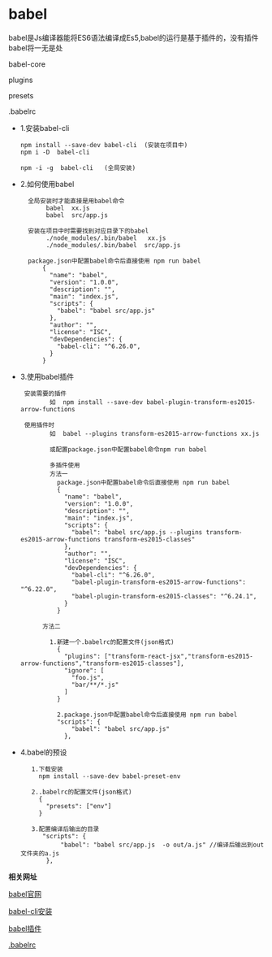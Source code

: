 babel
=====

babel是Js编译器能将ES6语法编译成Es5,babel的运行是基于插件的，没有插件babel将一无是处

babel-core

plugins

presets

.babelrc

* 1.安装babel-cli
      
      npm install --save-dev babel-cli  (安装在项目中)
      npm i -D  babel-cli
      
      npm -i -g  babel-cli   (全局安装)
      
* 2.如何使用babel

        全局安装时才能直接是用babel命令
             babel  xx.js           
             babel  src/app.js
             
        安装在项目中时需要找到对应目录下的babel
             ./node_modules/.bin/babel   xx.js
             ./node_modules/.bin/babel  src/app.js
             
        package.json中配置babel命令后直接使用 npm run babel
            {
              "name": "babel",
              "version": "1.0.0",
              "description": "",
              "main": "index.js",
              "scripts": {
                "babel": "babel src/app.js"
              },
              "author": "",
              "license": "ISC",
              "devDependencies": {
                "babel-cli": "^6.26.0",
              }
            }
* 3.使用babel插件
     
       安装需要的插件
              如  npm install --save-dev babel-plugin-transform-es2015-arrow-functions
       
       使用插件时
              如  babel --plugins transform-es2015-arrow-functions xx.js
              
              或配置package.json中配置babel命令npm run babel
              
              多插件使用
              方法一
                package.json中配置babel命令后直接使用 npm run babel
                {
                  "name": "babel",
                  "version": "1.0.0",
                  "description": "",
                  "main": "index.js",
                  "scripts": {
                    "babel": "babel src/app.js --plugins transform-es2015-arrow-functions transform-es2015-classes"
                  },
                  "author": "",
                  "license": "ISC",
                  "devDependencies": {
                    "babel-cli": "^6.26.0",
                    "babel-plugin-transform-es2015-arrow-functions": "^6.22.0",
                    "babel-plugin-transform-es2015-classes": "^6.24.1",
                  }
                }
                
            方法二
            
              1.新建一个.babelrc的配置文件(json格式)
                {
                  "plugins": ["transform-react-jsx","transform-es2015-arrow-functions","transform-es2015-classes"],
                  "ignore": [
                    "foo.js",
                    "bar/**/*.js"
                  ]
                }
                
                2.package.json中配置babel命令后直接使用 npm run babel
                "scripts": {
                    "babel": "babel src/app.js"
                  },
            
            
 * 4.babel的预设
    
          1.下载安装
            npm install --save-dev babel-preset-env

          2..babelrc的配置文件(json格式)
            {
              "presets": ["env"]
            }

          3.配置编译后输出的目录
             "scripts": {
                  "babel": "babel src/app.js  -o out/a.js" //编译后输出到out文件夹的a.js
              },
    

**相关网址**

[babel官网](http://babeljs.io/)

[babel-cli安装](http://babeljs.io/docs/usage/cli/)

[babel插件](http://babeljs.io/docs/plugins/)

[.babelrc](http://babeljs.io/docs/usage/babelrc/)

